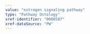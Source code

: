 ```yaml
---
value: "estrogen signaling pathway"
type: "Pathway Ontology"
xref-identifier: "0000507"
xref-dataSource: "PW"
---
```

